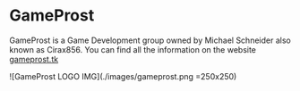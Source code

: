 # GameProst

GameProst is a Game Development group owned by Michael Schneider also known as Cirax856. You can find all the information on the website [gameprost.tk](https://gameprost.tk)

![GameProst LOGO IMG](./images/gameprost.png =250x250)